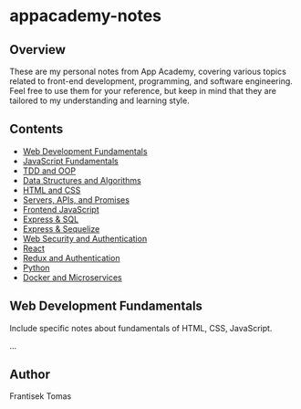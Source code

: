 # appacademy-notes

## Overview
These are my personal notes from App Academy, covering various topics related to front-end development, programming, and software engineering. Feel free to use them for your reference, but keep in mind that they are tailored to my understanding and learning style.

## Contents
- [Web Development Fundamentals](#web-development-fundamentals)
- [JavaScript Fundamentals](#javaScript-fundamentals)
- [TDD and OOP](#TDD-and-OOP)
- [Data Structures and Algorithms](#data-structures-and-algorithms)
- [HTML and CSS](#HTML-and-CSS)
- [Servers, APIs, and Promises](#servers-APIs-and-promises)
- [Frontend JavaScript](#frontend-javaScript)
- [Express & SQL](#express-&-SQL)
- [Express & Sequelize](#express-&-sequelize)
- [Web Security and Authentication](#web-security-and-authentication)
- [React](#react)
- [Redux and Authentication](#redux-and-authentication)
- [Python](#python)
- [Docker and Microservices](#docker-and-microservices)

## Web Development Fundamentals
Include specific notes about fundamentals of HTML, CSS, JavaScript.

...

## Author
Frantisek Tomas
